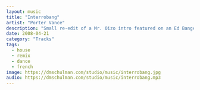 ```yaml
---
layout: music
title: "Interrobang"
artist: "Porter Vance"
description: "Small re-edit of a Mr. Oizo intro featured on an Ed Banger Records compilation album."
date: 2008-04-21
category: "Tracks"
tags: 
  - house
  - remix
  - dance
  - french
image: https://dmschulman.com/studio/music/interrobang.jpg
audio: https://dmschulman.com/studio/music/interrobang.mp3
---
```

